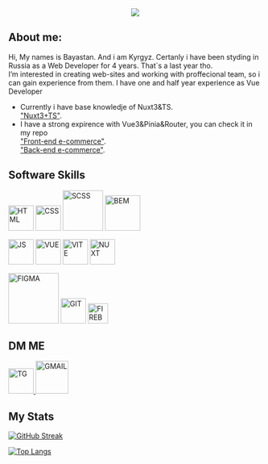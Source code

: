 <div id="header" align="center">
  <img src="https://res.cloudinary.com/dibgzcjci/image/upload/v1679063279/github/Beige_Black_Geometric_Technology_LinkedIn_Banner_gjew6w.png"/>
</div>


<h2>About me:</h2>

  Hi, My names is Bayastan. And i am Kyrgyz. Certanly i have been styding in Russia as a Web Developer for 4 years. That`s a last year tho. <br />
  I’m interested in creating web-sites and working with proffecional team, so i can gain experience from them. I have one and half year experience as Vue Developer <br />
* Currently i have base knowledje of Nuxt3&TS. <br /> 
<a href='https://github.com/Tonight11/Pet-Project-Nuxt-3'>"Nuxt3+TS"</a>. <br /> 
* I have a strong expirence with Vue3&Pinia&Router, you can check it in my repo <br /> 
<a href='https://github.com/Tonight11/full-stack-e-commerce-frontend'>"Front-end e-commerce"</a>. <br />
<a href='https://github.com/Tonight11/full-stack-e-commerce-backend'>"Back-end e-commerce"</a>. <br />


<h2>Software Skills</h2>

<p dir="auto">
  <img src="https://cdn.worldvectorlogo.com/logos/html-1.svg" alt="HTML" style="max-width: 100%; width: 50px;">
<img src="https://cdn.worldvectorlogo.com/logos/css-3.svg" alt="CSS" style="max-width: 100%; width: 50px;">
  <img src="https://cdn.worldvectorlogo.com/logos/sass-1.svg" alt="SCSS" style="max-width: 100%; width: 80px;">
<img src="https://cdn.worldvectorlogo.com/logos/bem.svg" alt="BEM" style="max-width: 100%; width: 70px;">
</p>
<p dir="auto">
  <img src="https://cdn.worldvectorlogo.com/logos/logo-javascript.svg" alt="JS" style="max-width: 100%; width: 50px;">
  <img src="https://cdn.worldvectorlogo.com/logos/vue-js-1.svg" alt="VUE" style="max-width: 100%; width: 50px;">
  <img src="https://cdn.worldvectorlogo.com/logos/vitejs.svg" alt="VITE" style="max-width: 100%; width: 50px;">
  <img src="https://cdn.worldvectorlogo.com/logos/nuxt-2.svg" alt="NUXT" style="max-width: 100%; width: 50px;">
</p>
<p dir="auto">
  <img src="https://cdn.worldvectorlogo.com/logos/figma-5.svg" alt="FIGMA" style="max-width: 100%; width: 100px;">
  <img src="https://cdn.worldvectorlogo.com/logos/git-icon.svg" alt="GIT" style="max-width: 100%; width: 50px;">
  <img src="https://cdn.worldvectorlogo.com/logos/firebase-1.svg" alt="FIREBASE" style="max-width: 100%; width: 40px;">
</p>

<h2>DM ME</h2>

<p dir="auto">
  <a href='https://t.me/bayas1232' target='_blank'>
    <img src="https://cdn.worldvectorlogo.com/logos/telegram.svg" alt="TG" style="max-width: 100%; width: 50px;">
  </a>
  <a href='mailto:godofspeedman@gmail.com' target='_blank'>
    <img src="https://cdn.worldvectorlogo.com/logos/gmail-icon.svg" alt="GMAIL" style="max-width: 100%; width: 65px;">
  </a>
</p>


<h2>My Stats</h2>

[![GitHub Streak](http://github-readme-streak-stats.herokuapp.com?user=Tonight11&theme=dark&background=000000)](https://git.io/streak-stats)

[![Top Langs](https://github-readme-stats.vercel.app/api/top-langs/?username=Tonight11&layout=compact)](https://github.com/anuraghazra/github-readme-stats)
